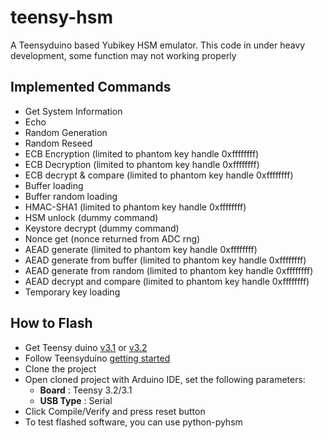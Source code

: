 # teensy-hsm
A Teensyduino based Yubikey HSM emulator. This code in under heavy development, some function may not working properly

## Implemented Commands
- Get System Information
- Echo
- Random Generation
- Random Reseed
- ECB Encryption (limited to phantom key handle 0xffffffff)
- ECB Decryption (limited to phantom key handle 0xffffffff)
- ECB decrypt & compare (limited to phantom key handle 0xffffffff)
- Buffer loading
- Buffer random loading
- HMAC-SHA1 (limited to phantom key handle 0xffffffff)
- HSM unlock (dummy command)
- Keystore decrypt (dummy command)
- Nonce get (nonce returned from ADC rng)
- AEAD generate (limited to phantom key handle 0xffffffff)
- AEAD generate from buffer (limited to phantom key handle 0xffffffff)
- AEAD generate from random (limited to phantom key handle 0xffffffff)
- AEAD decrypt and compare (limited to phantom key handle 0xffffffff)
- Temporary key loading

## How to Flash
- Get Teensy duino [v3.1](http://www.pjrc.com/store/teensy31.html) or [v3.2](http://www.pjrc.com/store/teensy32.html)
- Follow Teensyduino [getting started](http://www.pjrc.com/teensy/td_download.html)
- Clone the project
- Open cloned project with Arduino IDE, set the following parameters:
    - **Board** : Teensy 3.2/3.1
    - **USB Type** : Serial
- Click Compile/Verify and press reset button
- To test flashed software, you can use python-pyhsm 
